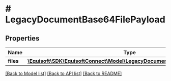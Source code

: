 # # LegacyDocumentBase64FilePayload

## Properties

Name | Type | Description | Notes
------------ | ------------- | ------------- | -------------
**files** | [**\Equisoft\SDK\EquisoftConnect\Model\LegacyDocumentBase64FilePayloadItem[]**](LegacyDocumentBase64FilePayloadItem.md) |  | [optional] 

[[Back to Model list]](../../README.md#documentation-for-models) [[Back to API list]](../../README.md#documentation-for-api-endpoints) [[Back to README]](../../README.md)


